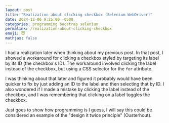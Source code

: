 ```yaml
---
layout: post
title: "Realization about clicking checkbox (Selenium WebDriver)"
date: 2024-12-06 9:25:00 -0500
categories: programming boostrap selenium
permalink: /realization-about-clicking-checkbox
emoji: 😇
mathjax: false
---
```


I had a realization later when thinking about my previous post. In that post, I showed a workaround for clicking a checkbox styled by targeting its label by its ID (the checkbox's ID). The workaround involved clicking the label instead of the checkbox, but using a CSS selector for the `for` attribute.

I was thinking about that later and figured it probably would have been quicker to fix by just adding an ID to the label and then selecting that by ID. I also wondered if I made a mistake by clicking the label instead of the checkbox, and I was remembering that clicking on a label toggles the checkbox.

Just goes to show how programming is I guess, I will say this could be considered an example of the "design it twice principle" (Ousterhout).
